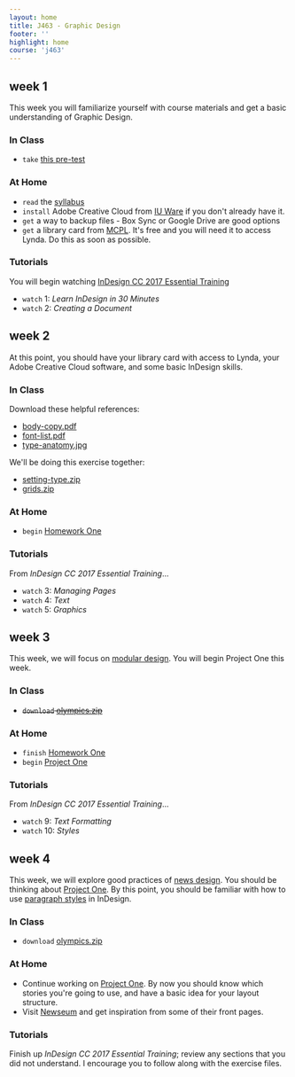 ```yaml
---
layout: home
title: J463 - Graphic Design
footer: ''
highlight: home
course: 'j463'
---
```

## week 1
This week you will familiarize yourself with course materials and get a basic understanding of Graphic Design.

### In Class
 * `take` [this pre-test](https://goo.gl/forms/sU7DAfIZSyqvJQqy1)

### At Home
 * `read` the [syllabus](j463-syllabus.pdf)
 * `install` Adobe Creative Cloud from [IU Ware](https://iuware.iu.edu/) if you don't already have it.
 * `get` a way to backup files - Box Sync or Google Drive are good options
 * `get` a library card from [MCPL](https://mcpl.monroe.lib.in.us/patronaccount/selfregister.aspx). It's free and you will need it to access Lynda. Do this as soon as possible.

### Tutorials
You will begin watching [InDesign CC 2017 Essential Training](https://www.lynda.com/InDesign-tutorials/Welcome/466174/559612-4.html)

 * `watch` 1: _Learn InDesign in 30 Minutes_
 * `watch` 2: _Creating a Document_

## week 2
At this point, you should have your library card with access to Lynda, your Adobe Creative Cloud software, and some basic InDesign skills.

### In Class
Download these helpful references:

 * [body-copy.pdf](mats/w2/body-copy.pdf)
 * [font-list.pdf](mats/w2/font-list.pdf)
 * [type-anatomy.jpg](mats/w2/type-anatomy.jpg)

We'll be doing this exercise together:

 * [setting-type.zip](mats/w2/setting-type.zip)
 * [grids.zip](mats/w2/grids.zip)

### At Home
 * `begin` [Homework One](assignments/hw1.html)

### Tutorials
From _InDesign CC 2017 Essential Training_...

 * `watch` 3: _Managing Pages_
 * `watch` 4: _Text_
 * `watch` 5: _Graphics_

## week 3
This week, we will focus on [modular design](https://designshack.net/articles/layouts/modular-design-the-complete-primer-for-beginners/). You will begin Project One this week.

### In Class
 * <del> `download` [olympics.zip](mats/w3/olympics.zip) </del>

### At Home
 * `finish` [Homework One](assignments/hw1.html)
 * `begin` [Project One](assignments/p1.html)

### Tutorials
From _InDesign CC 2017 Essential Training_...

 * `watch` 9: _Text Formatting_
 * `watch` 10: _Styles_

## week 4
This week, we will explore good practices of [news design](https://en.wikipedia.org/wiki/News_design). You should be thinking about [Project One](assignments/p1.html). By this point, you should be familiar with how to use [paragraph styles](https://helpx.adobe.com/indesign/using/paragraph-character-styles.html) in InDesign.

### In Class
 * `download` [olympics.zip](mats/w3/olympics.zip)

### At Home
 * Continue working on [Project One](assignments/p1.html). By now you should know which stories you're going to use, and have a basic idea for your layout structure.
 * Visit [Newseum](http://www.newseum.org/todaysfrontpages/) and get inspiration from some of their front pages.

### Tutorials
Finish up _InDesign CC 2017 Essential Training_; review any sections that you did not understand. I encourage you to follow along with the exercise files.
